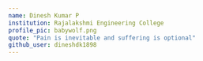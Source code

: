 ```yaml
---
name: Dinesh Kumar P
institution: Rajalakshmi Engineering College
profile_pic: babywolf.png
quote: "Pain is inevitable and suffering is optional"
github_user: dineshdk1898
---
```

